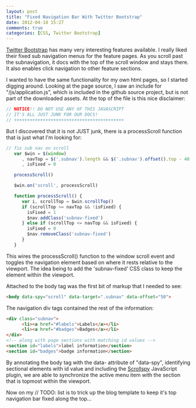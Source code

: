 ```yaml
---
layout: post
title: "Fixed Navigation Bar With Twitter Bootstrap"
date: 2012-04-18 15:27
comments: true
categories: [CSS, Twitter Bootstrap] 
---
```


[Twitter Bootstrap](http://twitter.github.com/bootstrap/index.html) has many very interesting features available. I really liked their fixed sub navigation menus for the feature pages. As you scroll past the subnavigation, it docs with the top of the scroll window and stays there. It also enables click navigation to other feature sections.

I wanted to have the same functionality for my own html pages, so I started digging around. Looking at the page source, I saw an include for "/js/application.js", which is included in the github source project, but is not part of the downloaded assets. At the top of the file is this nice disclaimer:
``` javascript Disclaimer
// NOTICE!! DO NOT USE ANY OF THIS JAVASCRIPT
// IT'S ALL JUST JUNK FOR OUR DOCS!
// ++++++++++++++++++++++++++++++++++++++++++
```
But I discovered that it is not JUST junk, there is a processScroll function that is just what I'm looking for:

``` javascript Scroll function and handler wiring
// fix sub nav on scroll
   var $win = $(window)
      , navTop = $('.subnav').length && $('.subnav').offset().top - 40
      , isFixed = 0

   processScroll()

   $win.on('scroll', processScroll)

   function processScroll() {
      var i, scrollTop = $win.scrollTop()
      if (scrollTop >= navTop && !isFixed) {
        isFixed = 1
        $nav.addClass('subnav-fixed')
      } else if (scrollTop <= navTop && isFixed) {
        isFixed = 0
        $nav.removeClass('subnav-fixed')
      }
   }
```
This wires the processScroll() function to the window scroll event and toggles the navigation element based on where it rests relative to the viewport. The idea being to add the 'subnav-fixed' CSS class to keep the element within the viewport.

Attached to the body tag was the first bit of markup that I needed to see:
``` html Page Markup
<body data-spy="scroll" data-target=".subnav" data-offset="50">
```

The navigation div tags contained the rest of the information:
``` html Navigation markup
<div class="subnav">
      <li><a href="#labels">Labels</a></li>
      <li><a href="#badges">Badges</a></li>
</div>
<!-- along with page sections with matching id values -->
<section id="labels">label information</section>
<section id="badges">badge information</section>
```
By annotating the body tag with the data- attribute of "data-spy", identifying sectional elements with id value and including the 
[Scrollspy](http://twitter.github.com/bootstrap/javascript.html#scrollspy) JavaScript plugin, we are able to synchronize the active menu item with the section that is topmost within the viewport.

Now on my // TODO: list is to trick up the blog template to keep it's top navigation bar fixed along the top...
